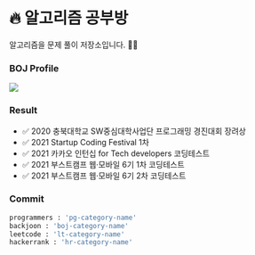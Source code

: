 #  🔥 알고리즘 공부방

알고리즘을 문제 풀이 저장소입니다. 👊👊

### BOJ Profile
<img align='center' src="http://mazassumnida.wtf/api/v2/generate_badge?boj=mugglim">

### Result
- ✅ 2020 충북대학교 SW중심대학사업단 프로그래밍 경진대회 장려상
- ✅ 2021 Startup Coding Festival 1차 
- ✅ 2021 카카오 인턴십 for Tech developers 코딩테스트 
- ✅ 2021 부스트캠프 웹·모바일 6기 1차 코딩테스트 
- ✅ 2021 부스트캠프 웹·모바일 6기 2차 코딩테스트 



### Commit 
```python
programmers : 'pg-category-name'
backjoon : 'boj-category-name'
leetcode : 'lt-category-name'
hackerrank : 'hr-category-name'
```